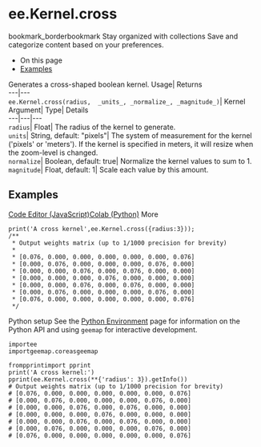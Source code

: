  
#  ee.Kernel.cross 
bookmark_borderbookmark Stay organized with collections  Save and categorize content based on your preferences.
  * On this page
  * [Examples](https://developers.google.com/earth-engine/apidocs/ee-kernel-cross#examples)


Generates a cross-shaped boolean kernel. 
Usage| Returns  
---|---  
`ee.Kernel.cross(radius,  _units_, _normalize_, _magnitude_)`| Kernel  
Argument| Type| Details  
---|---|---  
`radius`| Float| The radius of the kernel to generate.  
`units`| String, default: "pixels"| The system of measurement for the kernel ('pixels' or 'meters'). If the kernel is specified in meters, it will resize when the zoom-level is changed.  
`normalize`| Boolean, default: true| Normalize the kernel values to sum to 1.  
`magnitude`| Float, default: 1| Scale each value by this amount.  
## Examples
[Code Editor (JavaScript)](https://developers.google.com/earth-engine/apidocs/ee-kernel-cross#code-editor-javascript-sample)[Colab (Python)](https://developers.google.com/earth-engine/apidocs/ee-kernel-cross#colab-python-sample) More
```
print('A cross kernel',ee.Kernel.cross({radius:3}));
/**
 * Output weights matrix (up to 1/1000 precision for brevity)
 *
 * [0.076, 0.000, 0.000, 0.000, 0.000, 0.000, 0.076]
 * [0.000, 0.076, 0.000, 0.000, 0.000, 0.076, 0.000]
 * [0.000, 0.000, 0.076, 0.000, 0.076, 0.000, 0.000]
 * [0.000, 0.000, 0.000, 0.076, 0.000, 0.000, 0.000]
 * [0.000, 0.000, 0.076, 0.000, 0.076, 0.000, 0.000]
 * [0.000, 0.076, 0.000, 0.000, 0.000, 0.076, 0.000]
 * [0.076, 0.000, 0.000, 0.000, 0.000, 0.000, 0.076]
 */
```
Python setup
See the [ Python Environment](https://developers.google.com/earth-engine/guides/python_install) page for information on the Python API and using `geemap` for interactive development.
```
importee
importgeemap.coreasgeemap
```
```
frompprintimport pprint
print('A cross kernel:')
pprint(ee.Kernel.cross(**{'radius': 3}).getInfo())
# Output weights matrix (up to 1/1000 precision for brevity)
# [0.076, 0.000, 0.000, 0.000, 0.000, 0.000, 0.076]
# [0.000, 0.076, 0.000, 0.000, 0.000, 0.076, 0.000]
# [0.000, 0.000, 0.076, 0.000, 0.076, 0.000, 0.000]
# [0.000, 0.000, 0.000, 0.076, 0.000, 0.000, 0.000]
# [0.000, 0.000, 0.076, 0.000, 0.076, 0.000, 0.000]
# [0.000, 0.076, 0.000, 0.000, 0.000, 0.076, 0.000]
# [0.076, 0.000, 0.000, 0.000, 0.000, 0.000, 0.076]
```

